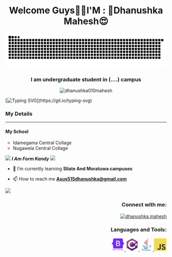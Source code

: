 <h1 align="center">Welcome Guys🖤🤍I'M : 🥰Dhanushka Mahesh😍</h1>
<p align = "center">
	<img src = "https://github.com/7oSkaaa/7oSkaaa/blob/output/github-contribution-grid-snake.svg?" alt = "Snake Game"/>
</p>


<h3 align="center">I am undergraduate student in (....) campus</h3>

<p align="center"> <img src="https://komarev.com/ghpvc/?username=dhanushka010mahesh&label=Profile%20views&color=0e75b6&style=flat" alt="dhanushka010mahesh" /> </p>

[![Typing SVG](https://readme-typing-svg.herokuapp.com?font=Architects+Daughter&color=7AF79A&size=30&lines=Hey+!+I'm+a+Dhanushka+!!!;I'm+a+learning+developer...;I'm+20years+old;And+I'm+a+proud+GitHub+user...)](https://git.io/typing-svg)



### My Details

---

<div>

<h4>My School</h4>

<ul type="circle" ><li>Idamegama Central Collage</li><li>Nugawela Central Collage</li></ul>

<img src="https://media.giphy.com/media/gH3LO09IOiZIqePwv9/giphy.gif" width="50" /> <b><i align="center">I Am Form Kandy</i></b> <img src="https://media.giphy.com/media/qjqUcgIyRjsl2/giphy.gif" width="50" />



</div>

- 🌱 I’m currently learning **Sliate And Moratuwa campuses**

- 📫 How to reach me **Asus515dhanushka@gmail.com**

<img src="https://user-images.githubusercontent.com/73097560/115834477-dbab4500-a447-11eb-908a-139a6edaec5c.gif">

<h3 align="right">Connect with me:</h3>
<p align="right">
<a href="https://fb.com/dhanushka mahesh" target="blank"><img align="center" src="https://raw.githubusercontent.com/rahuldkjain/github-profile-readme-generator/master/src/images/icons/Social/facebook.svg" alt="dhanushka mahesh" height="30" width="40" /></a>
</p>

<h3 align="right">Languages and Tools:</h3>
<p align="right"> <a href="https://getbootstrap.com" target="_blank" rel="noreferrer"> <img src="https://raw.githubusercontent.com/devicons/devicon/master/icons/bootstrap/bootstrap-plain-wordmark.svg" alt="bootstrap" width="40" height="40"/> </a> <a href="https://www.w3schools.com/cs/" target="_blank" rel="noreferrer"> <img src="https://raw.githubusercontent.com/devicons/devicon/master/icons/csharp/csharp-original.svg" alt="csharp" width="40" height="40"/> </a> <a href="https://www.java.com" target="_blank" rel="noreferrer"> <img src="https://raw.githubusercontent.com/devicons/devicon/master/icons/java/java-original.svg" alt="java" width="40" height="40"/> </a> <a href="https://developer.mozilla.org/en-US/docs/Web/JavaScript" target="_blank" rel="noreferrer"> <img src="https://raw.githubusercontent.com/devicons/devicon/master/icons/javascript/javascript-original.svg" alt="javascript" width="40" height="40"/> </a> </p>
